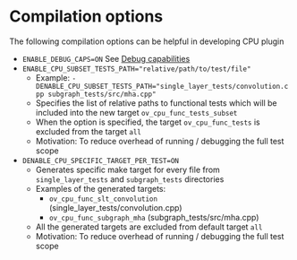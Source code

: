 # Compilation options
The following compilation options can be helpful in developing CPU plugin

* `ENABLE_DEBUG_CAPS=ON`
  See [Debug capabilities](README.md#debug_capabilities)
* `ENABLE_CPU_SUBSET_TESTS_PATH="relative/path/to/test/file"`
    * Example: `-DENABLE_CPU_SUBSET_TESTS_PATH="single_layer_tests/convolution.cpp subgraph_tests/src/mha.cpp"`
    * Specifies the list of relative paths to functional tests which will be included into the new target `ov_cpu_func_tests_subset`
    * When the option is specified, the target `ov_cpu_func_tests` is excluded from the target `all`
    * Motivation: To reduce overhead of running / debugging the full test scope
* `DENABLE_CPU_SPECIFIC_TARGET_PER_TEST=ON`
    * Generates specific make target for every file from `single_layer_tests` and `subgraph_tests` directories
    * Examples of the generated targets:
        - `ov_cpu_func_slt_convolution` (single_layer_tests/convolution.cpp)
        - `ov_cpu_func_subgraph_mha` (subgraph_tests/src/mha.cpp)
    * All the generated targets are excluded from default target `all`
    * Motivation: To reduce overhead of running / debugging the full test scope
